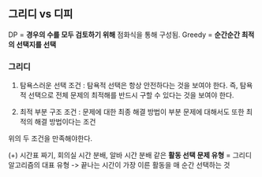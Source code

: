 ## 그리디 vs 디피

DP  = __경우의 수를 모두 검토하기 위해__ 점화식을 통해 구성됨.
Greedy = __순간순간 최적의 선택지를 선택__ 

### 그리디
1. 탐욕스러운 선택 조건 
: 탐욕적 선택은 항상 안전하다는 것을 보여야 한다. 즉, 탐욕적 선택으로 전체 문제의 최적해를 반드시 구할 수 있다는 것을 보여야 한다.

2. 최적 부분 구조 조건
: 문제에 대한 최종 해결 방법이 부분 문제에 대해서도 또한 최적의 해결 방법이다는 조건

위의 두 조건을 만족해야한다.



(+)
시간표 짜기, 회의실 시간 분배, 알바 시간 분배 같은 __활동 선택 문제 유형__ = 그리디 알고리즘의 대표 유형
-> 끝나는 시간이 가장 이른 활동을 매 순간 선택하는 것


